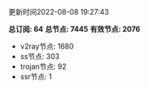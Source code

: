 更新时间2022-08-08 19:27:43

**总订阅: 64**
**总节点: 7445**
**有效节点: 2076**
- v2ray节点: 1680
- ss节点: 303
- trojan节点: 92
- ssr节点: 1

